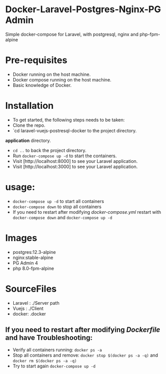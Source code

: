 
# Docker-Laravel-Postgres-Nginx-PG Admin

Simple docker-compose for Laravel, with postgresql, nginx and php-fpm-alpine

# Pre-requisites

-   Docker running on the host machine.
-   Docker compose running on the host machine.
-   Basic knowledge of Docker.

# Installation

-   To get started, the following steps needs to be taken:
-   Clone the repo.
-   `cd laravel-vuejs-postresql-docker  to the project directory.

**application**  directory.
-   `cd ..`  to back the project directory.
-   Run  `docker-compose up -d`  to start the containers.
-   Visit  [http://localhost:8000]  to see your Laravel application.
-  Visit  [http://localhost:3000]  to see your Laravel application.

# usage:

-   `docker-compose up -d`  to start all containers
-   `docker-compose down`  to stop all containers
-   If you need to restart after modifying  _docker-compose.yml_  restart with  `docker-compose down`  and  `docker-compose up -d`

# Images

-   postgres:12.3-alpine
-   nginx:stable-alpine
-  PG Admin 4
-   php 8.0-fpm-alpine

# SourceFiles

 - Laravel : ./Server path
 - Vuejs : ./Client 
 - docker: .docker

## If you need to restart after modifying  _Dockerfile_  and have Troubleshooting:

-   Verify all containers running:  `docker ps -a`
-   Stop all containers and remove:  `docker stop $(docker ps -a -q)`  and  `docker rm $(docker ps -a -q)`
-   Try to start again  `docker-compose up -d`